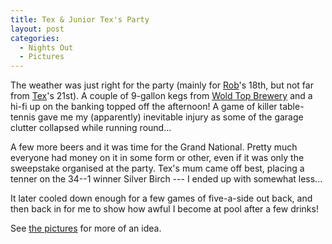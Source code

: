 ```yaml
---
title: Tex & Junior Tex's Party
layout: post
categories:
  - Nights Out
  - Pictures
---
```

The weather was just right for the party (mainly for [Rob](https://pictures.scholesmafia.co.uk/index.php/?profile=19)'s 18th, but not far from [Tex](https://pictures.scholesmafia.co.uk/index.php/?profile=18)'s 21st). A couple of 9-gallon kegs from [Wold Top Brewery](http://woldtopbrewery.co.uk) and a hi-fi up on the banking topped off the afternoon! A game of killer table-tennis gave me my (apparently) inevitable injury as some of the garage clutter collapsed while running round...

A few more beers and it was time for the Grand National. Pretty much everyone had money on it in some form or other, even if it was only the sweepstake organised at the party. Tex's mum came off best, placing a tenner on the 34--1 winner Silver Birch --- I ended up with somewhat less...

It later cooled down enough for a few games of five-a-side out back, and then back in for me to show how awful I become at pool after a few drinks!

See [the pictures](https://pictures.scholesmafia.co.uk/index.php/2007/04/14.04.07-tex's-party/) for more of an idea.